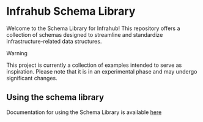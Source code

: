 # Infrahub Schema Library

Welcome to the Schema Library for Infrahub! This repository offers a collection of schemas designed to streamline and standardize infrastructure-related data structures.

> [!WARNING]
> This project is currently a collection of examples intended to serve as inspiration. Please note that it is in an experimental phase and may undergo significant changes.

## Using the schema library

Documentation for using the Schema Library is available [here](https://docs.infrahub.app/schema-library/schema-library/)
